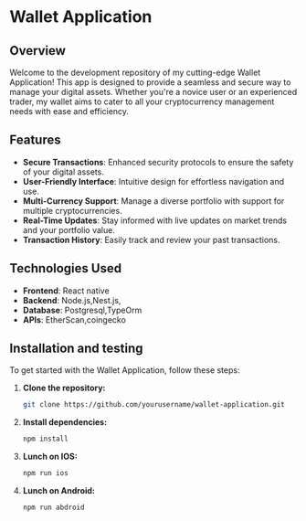 # Wallet Application

## Overview

Welcome to the development repository of my cutting-edge Wallet Application! This app is designed to provide a seamless and secure way to manage your digital assets. Whether you're a novice user or an experienced trader, my wallet aims to cater to all your cryptocurrency management needs with ease and efficiency.

## Features

- **Secure Transactions**: Enhanced security protocols to ensure the safety of your digital assets.
- **User-Friendly Interface**: Intuitive design for effortless navigation and use.
- **Multi-Currency Support**: Manage a diverse portfolio with support for multiple cryptocurrencies.
- **Real-Time Updates**: Stay informed with live updates on market trends and your portfolio value.
- **Transaction History**: Easily track and review your past transactions.

## Technologies Used

- **Frontend**: React native
- **Backend**: Node.js,Nest.js,
- **Database**: Postgresql,TypeOrm
- **APIs**: EtherScan,coingecko

## Installation and testing

To get started with the Wallet Application, follow these steps:

1. **Clone the repository:**
   ```bash
   git clone https://github.com/yourusername/wallet-application.git
2. **Install dependencies:**
      ```bash
   npm install
3. **Lunch on IOS:**
      ```bash
    npm run ios
4. **Lunch on Android:**
      ```bash
   npm run abdroid


